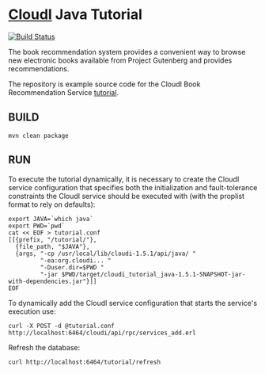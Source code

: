 [CloudI](http://cloudi.org) Java Tutorial
=========================================

[![Build Status](https://travis-ci.org/CloudI/tutorial_book_service_example.png)](https://travis-ci.org/CloudI/tutorial_book_service_example)

The book recommendation system provides a convenient way to browse new electronic books available from Project Gutenberg and provides recommendations.

The repository is example source code for the CloudI Book Recommendation Service [tutorial](https://github.com/CloudI/tutorial_book_service).


BUILD
-----

    mvn clean package

RUN
---

To execute the tutorial dynamically, it is necessary to create the CloudI service configuration that specifies both the initialization and fault-tolerance constraints the CloudI service should be executed with (with the proplist format to rely on defaults): 

    export JAVA=`which java`
    export PWD=`pwd`
    cat << EOF > tutorial.conf
    [[{prefix, "/tutorial/"},
      {file_path, "$JAVA"},
      {args, "-cp /usr/local/lib/cloudi-1.5.1/api/java/ "
             "-ea:org.cloudi... "
             "-Duser.dir=$PWD "
             "-jar $PWD/target/cloudi_tutorial_java-1.5.1-SNAPSHOT-jar-with-dependencies.jar"}]]
    EOF


To dynamically add the CloudI service configuration that starts the service's execution use:

    curl -X POST -d @tutorial.conf http://localhost:6464/cloudi/api/rpc/services_add.erl


Refresh the database:

    curl http://localhost:6464/tutorial/refresh


